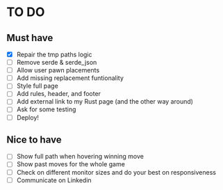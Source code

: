 # TO DO

## Must have


- [x] Repair the tmp paths logic
- [ ] Remove serde & serde_json
- [ ] Allow user pawn placements
- [ ] Add missing replacement funtionality
- [ ] Style full page
- [ ] Add rules, header, and footer
- [ ] Add external link to my Rust page (and the other way around)
- [ ] Ask for some testing
- [ ] Deploy!

## Nice to have
- [ ] Show full path when hovering winning move
- [ ] Show past moves for the whole game
- [ ] Check on different monitor sizes and do your best on responsiveness
- [ ] Communicate on Linkedin